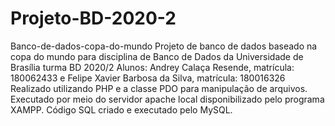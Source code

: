 # Projeto-BD-2020-2
 Banco-de-dados-copa-do-mundo Projeto de banco de dados baseado na copa do mundo para disciplina de Banco de Dados da Universidade de Brasília turma BD 2020/2
 Alunos: Andrey Calaça Resende, matrícula: 180062433 e Felipe Xavier Barbosa da Silva, matrícula: 180016326
 Realizado utilizando PHP e a classe PDO para manipulação de arquivos.
 Executado por meio do servidor apache local disponibilizado pelo programa XAMPP.
 Código SQL criado e executado pelo MySQL.